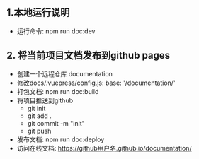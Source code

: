 ## 1.本地运行说明
- 运行命令: npm run doc:dev

## 2. 将当前项目文档发布到github pages
- 创建一个远程仓库 documentation
- 修改docs/.vuepress/config.js: base: '/documentation/'
- 打包文档: npm run doc:build
- 将项目推送到github
  - git init
  - git add .
  - git commit -m "init"
  - git push 
- 发布文档: npm run doc:deploy
- 访问在线文档: https://github用户名.github.io/documentation/ 
